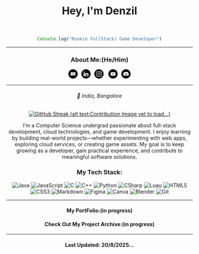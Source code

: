 <div align="center">

# Hey, I'm Denzil 
<br>

 
```js
Console.log("Rookie FullStack/ Game Developer")
```
<hr>
 
<div>

<h3>About Me:(He/Him)</h3> <section><a href="mailto:denzil1974.biz@gmail.com"><img src="icons/monocrome/gmail.svg" height="25px"  hspace="5"><a href="https://www.linkedin.com/in/DenzilDeepak/"><img src="icons/monocrome/linkedin.svg" height="25px"  hspace="5"></a><a href="https://www.instagram.com/izzyyuniverse"><img src="icons/monocrome/instagram.svg" height="25px" hspace="5"></a> <a href="https://www.youtube.com/@Izzy_wastaken"><img src="icons/monocrome/youtube.svg" height="25px" hspace="5"></a><a href="https://discord.com/users/:1260528805861265535"><img src="icons/monocrome/discord.svg" height="25px" hspace="5"></a></section>
 </div><hr>

###### 📍 India, Bangalore

[![GitHub Streak (alt text:Contribution Image yet to load...)](https://streak-stats.demolab.com?user=Denzils-repo&theme=graywhite&border_radius=10)](https://git.io/streak-stats)


I’m a Computer Science undergrad passionate about full-stack development, cloud technologies, and game development. I enjoy learning by building real-world projects—whether experimenting with web apps, exploring cloud services, or creating game assets. My goal is to keep growing as a developer, gain practical experience, and contribute to meaningful software solutions.<br>

<h3>My Tech Stack:</h3>

![Java](https://img.shields.io/badge/Java-000000?style=for-the-badge&logo=OpenJDK&logoColor=white)
![JavaScript](https://img.shields.io/badge/JavaScript-000000?style=for-the-badge&logo=JavaScript&logoColor=white)
![C](https://img.shields.io/badge/C-000000?style=for-the-badge&logo=C&logoColor=white)
![C++](https://img.shields.io/badge/C++-000000?style=for-the-badge&logo=C%2B%2B&logoColor=white)
![Python](https://img.shields.io/badge/Python-000000?style=for-the-badge&logo=Python&logoColor=white)
![CSharp](https://img.shields.io/badge/C%23-000000?style=for-the-badge&logo=Csharp&logoColor=white)
![Luau](https://img.shields.io/badge/Luau-000000?style=for-the-badge&logo=Lua&logoColor=white)
![HTML5](https://img.shields.io/badge/HTML5-000000?style=for-the-badge&logo=HTML5&logoColor=white)
![CSS3](https://img.shields.io/badge/CSS3-000000?style=for-the-badge&logo=CSS3&logoColor=white)
![Markdown](https://img.shields.io/badge/Markdown-000000?style=for-the-badge&logo=Markdown&logoColor=white)
![Figma](https://img.shields.io/badge/Figma-000000?style=for-the-badge&logo=Figma&logoColor=white)
![Canva](https://img.shields.io/badge/Canva-000000?style=for-the-badge&logo=Canva&logoColor=white)
![Blender](https://img.shields.io/badge/Blender-000000?style=for-the-badge&logo=Blender&logoColor=white)
![Git](https://img.shields.io/badge/Git-000000?style=for-the-badge&logo=Git&logoColor=white)


<hr>
<h4>My PortFolio:(in progress)</h4>
<h4>Check Out My Project Archive:(in progress)</h4>
<hr>

#### Last Updated: 20/8/2025...

</div>
